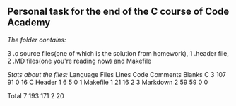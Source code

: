 ## Personal task for the end of the C course of Code Academy

_The folder contains:_

3 .c source files(one of which is the solution from homework), 1 .header file, 2 .MD files(one you're reading now) and Makefile

_Stats about the files:_
Language            Files        Lines         Code     Comments       Blanks
 C                       3          107           91            0           16
 C Header                1            6            5            0            1
 Makefile                1           21           16            2            3
 Markdown                2           59           59            0            0

 Total                   7          193          171            2           20


